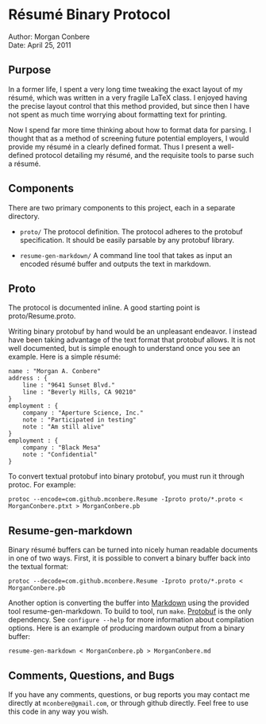 Résumé Binary Protocol
======================

Author: Morgan Conbere  
Date: April 25, 2011

Purpose
-------

In a former life, I spent a very long time tweaking the exact layout of my
résumé, which was written in a very fragile LaTeX class. I enjoyed having the
precise layout control that this method provided, but since then I have not
spent as much time worrying about formatting text for printing.

Now I spend far more time thinking about how to format data for parsing. I
thought that as a method of screening future potential employers, I would
provide my résumé in a clearly defined format. Thus I present a well-defined
protocol detailing my résumé, and the requisite tools to parse such a résumé.

Components
----------

There are two primary components to this project, each in a separate directory.

* `proto/` The protocol definition. The protocol adheres to the protobuf
  specification. It should be easily parsable by any protobuf library.

* `resume-gen-markdown/` A command line tool that takes as input an encoded
  résumé buffer and outputs the text in markdown.

Proto
-----

The protocol is documented inline. A good starting point is proto/Resume.proto.

Writing binary protobuf by hand would be an unpleasant endeavor. I instead have
been taking advantage of the text format that protobuf allows. It is not well
documented, but is simple enough to understand once you see an example. Here is
a simple résumé:

    name : "Morgan A. Conbere"
    address : {
        line : "9641 Sunset Blvd."
        line : "Beverly Hills, CA 90210"
    }
    employment : {
        company : "Aperture Science, Inc."
        note : "Participated in testing"
        note : "Am still alive"
    }
    employment : {
        company : "Black Mesa"
        note : "Confidential"
    }

To convert textual protobuf into binary protobuf, you must run it through
protoc. For example:

    protoc --encode=com.github.mconbere.Resume -Iproto proto/*.proto < MorganConbere.ptxt > MorganConbere.pb

Resume-gen-markdown
-------------------

Binary résumé buffers can be turned into nicely human readable documents in one
of two ways. First, it is possible to convert a binary buffer back into the
textual format:

    protoc --decode=com.github.mconbere.Resume -Iproto proto/*.proto < MorganConbere.pb 

Another option is converting the buffer into [Markdown](http://daringfireball.net/projects/markdown/)
using the provided tool resume-gen-markdown. To build to tool, run `make`.
[Protobuf](http://code.google.com/p/protobuf/) is the only dependency. See
`configure --help` for more information about compilation options. Here is an
example of producing mardown output from a binary buffer:

    resume-gen-markdown < MorganConbere.pb > MorganConbere.md

Comments, Questions, and Bugs
-----------------------------

If you have any comments, questions, or bug reports you may contact me directly
at `mconbere@gmail.com`, or through github directly. Feel free to use this code
in any way you wish.

